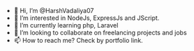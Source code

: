 - 👋 Hi, I’m @HarshVadaliya07
- 👀 I’m interested in NodeJs, ExpressJs and JScript.
- 🌱 I’m currently learning php, Laravel
- 💞️ I’m looking to collaborate on freelancing projects and jobs
- 📫 How to reach me? Check by portfolio link.

<!---
HarshVadaliya07/HarshVadaliya07 is a ✨ special ✨ repository because its `README.md` (this file) appears on your GitHub profile.
You can click the Preview link to take a look at your changes.
--->
